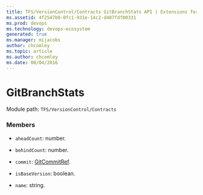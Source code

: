 ```yaml
---
title: TFS/VersionControl/Contracts GitBranchStats API | Extensions for Azure DevOps Services
ms.assetid: 4f2547b0-0fc1-931e-14c2-d487fdf00331
ms.prod: devops
ms.technology: devops-ecosystem
generated: true
ms.manager: mijacobs
author: chcomley
ms.topic: article
ms.author: chcomley
ms.date: 08/04/2016
---
```


# GitBranchStats

Module path: `TFS/VersionControl/Contracts`


### Members

* `aheadCount`: number. 

* `behindCount`: number. 

* `commit`: [GitCommitRef](../../../TFS/VersionControl/Contracts/GitCommitRef.md). 

* `isBaseVersion`: boolean. 

* `name`: string. 

